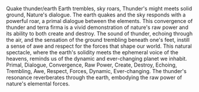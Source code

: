 Quake thunder/earth
Earth trembles, sky roars,
Thunder's might meets solid ground,
Nature's dialogue.
The earth quakes and the sky responds with a powerful roar, a primal dialogue between the elements. This convergence of thunder and terra firma is a vivid demonstration of nature's raw power and its ability to both create and destroy. The sound of thunder, echoing through the air, and the sensation of the ground trembling beneath one's feet, instill a sense of awe and respect for the forces that shape our world. This natural spectacle, where the earth's solidity meets the ephemeral voice of the heavens, reminds us of the dynamic and ever-changing planet we inhabit.
Primal, Dialogue, Convergence, Raw Power, Create, Destroy, Echoing, Trembling, Awe, Respect, Forces, Dynamic, Ever-changing.
The thunder's resonance reverberates through the earth, embodying the raw power of nature's elemental forces.